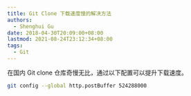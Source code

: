 ```yaml
---
title: Git Clone 下载速度慢的解决方法
authors:
  - Shenghui Gu
date: 2018-04-30T20:09:00+08:00
lastmod: 2021-08-24T23:12:34+08:00
tags:
  - Git
---
```


在国内 Git clone 仓库奇慢无比，通过以下配置可以提升下载速度。

```sh
git config --global http.postBuffer 524288000
```
